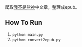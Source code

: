 爬取[我不是盐神](https://onehu.xyz/categories/)中文章，整理成epub。

## How To Run

1. `python main.py`
2. `python convert2epub.py`

